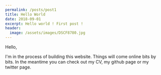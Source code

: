 ```yaml
---
permalink: /posts/post1
title: Hello World
date: 2018-09-01
excerpt: Hello world ! First post !
header:
  image: /assets/images/DSCF8780.jpg
---
```


Hello,

I'm in the process of building this website. Things will come online bits by bits. In the meantime you can check out my CV, my github page or my twitter page.
